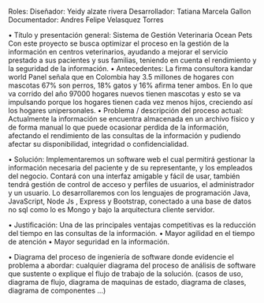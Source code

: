 Roles:
Diseñador: Yeidy alzate rivera
Desarrollador: Tatiana Marcela Gallon
Documentador: Andres Felipe Velasquez Torres

•	Título y presentación general: Sistema de Gestión Veterinaria Ocean Pets
Con este proyecto se busca optimizar el proceso en la gestión de la información en centros veterinarios, ayudando a mejorar el servicio prestado a sus pacientes y sus familias, teniendo en cuenta el rendimiento y la seguridad de la información. 
•	Antecedentes:
La firma consultora kandar world Panel señala que en Colombia hay 3.5 millones de hogares con mascotas 67% son perros, 18% gatos y 16% afirma tener ambos.
En lo que va corrido del año 97000 hogares nuevos tienen mascotas y esto se va impulsando porque los hogares tienen cada vez menos hijos, creciendo así los hogares unipersonales. 
•	Problema / descripción del proceso actual: Actualmente la información se encuentra almacenada en un archivo físico y de forma manual lo que puede ocasionar perdida de la información, afectando el rendimiento de las consultas de la información y pudiendo afectar su disponibilidad, integridad o confidencialidad.

•	Solución: Implementaremos un software web el cual permitirá gestionar la información necesaria del paciente y de su representante, y los empleados del negocio. Contará con una interfaz amigable y fácil de usar, también tendrá gestión de control de acceso y perfiles de usuarios, el administrador y un usuario.  Lo desarrollaremos con los lenguajes de programación Java, JavaScript, Node Js , Express y Bootstrap, conectado a una base de datos no sql como lo es Mongo y bajo la arquitectura cliente servidor. 

•	Justificación:  Una de las principales ventajas competitivas es la reducción del tiempo en las consultas de la información.
•	Mayor agilidad en el tiempo de atención 
•	Mayor seguridad en la información. 

•	Diagrama del proceso de ingeniería de software donde evidencie el problema a abordar: cualquier diagrama del proceso de análisis de software que sustente o explique el flujo de trabajo de la solución. (casos de uso, diagrama de flujo, diagrama de maquinas de estado, diagrama de clases, diagrama de componentes ...)
